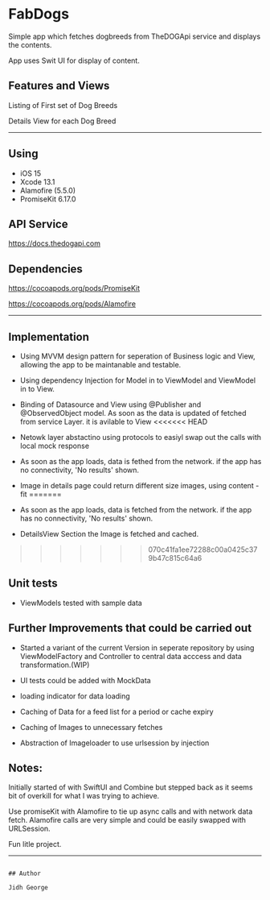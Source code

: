 # FabDogs

Simple app which fetches dogbreeds from TheDOGApi service and displays the contents.  


App uses Swit UI for display of content.


## Features and Views

Listing of First set of Dog Breeds

Details View for each Dog Breed

---



## Using

- iOS 15
- Xcode 13.1
- Alamofire (5.5.0)
- PromiseKit 6.17.0


## API Service

https://docs.thedogapi.com


## Dependencies
https://cocoapods.org/pods/PromiseKit

https://cocoapods.org/pods/Alamofire

---

## Implementation

- Using MVVM design pattern for seperation of Business logic and View, allowing the app to be maintanable and testable.
- Using dependency Injection for Model in to ViewModel and ViewModel in to View.
- Binding of Datasource and View using @Publisher and @ObservedObject model.  As soon as the data is updated of fetched from service Layer. it is avilable to View 
<<<<<<< HEAD
- Netowk layer abstactino using protocols to easiyl swap out the calls with local mock response
- As soon as the app loads, data is fethed from the network. if the app has no connectivity, 'No results' shown.
 
- Image in details page could return different size images, using content - fit 
=======

- As soon as the app loads, data is fetched from the network. if the app has no connectivity, 'No results' shown.
 
- DetailsView Section the Image is fetched and cached.
>>>>>>> 070c41fa1ee72288c00a0425c379b47c815c64a6

## Unit tests
- ViewModels tested with sample data


## Further Improvements that could be carried out

- Started a variant of the current Version in seperate repository by using ViewModelFactory and Controller to central data acccess and data transformation.(WIP)

- UI tests could be added with MockData

- loading indicator for data loading
- Caching of Data for a feed list for a period or cache expiry

- Caching of Images to unnecessary fetches
- Abstraction of Imageloader to use urlsession by injection 


## Notes:
 
Initially started of with SwiftUI and Combine but stepped back as it seems bit of overkill for what I was trying to achieve.

Use promiseKit with Alamofire  to tie up async calls and with network data fetch. Alamofire calls are very simple and could be easily swapped with URLSession.

Fun litle project.

---

```

## Author

Jidh George
